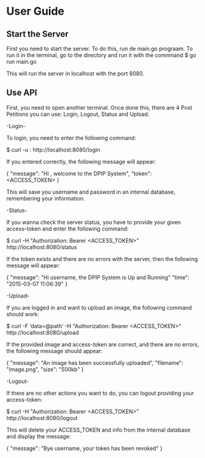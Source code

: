 User Guide
==========

Start the Server
----------------
First you need to start the server. To do this, run de main.go prograam.
To run it in the terminal, go to the directory and run it with the commnand
$ go run main.go

This will run the server in localhost with the port 8080.

Use API
---------------
First, you need to open another terminal. Once done this, there are 4 Post 
Petitions you can use: Login, Logout, Status and Upload.

-Login-

To login, you need to enter the following command:

$ curl -u <username>:<password> http://localhost:8080/login

If you entered correctly, the following message will appear:

{
	"message": "Hi <username>, welcome to the DPIP System",
	"token": <ACCESS_TOKEN>
}

This will save you username and password in an internal database, 
remembering your information.

-Status-

If you wanna check the server status, you have to provide 
your given access-token and enter the following command:

$ curl -H "Authorization: Bearer <ACCESS_TOKEN>" http://localhost:8080/status

If the token exists and there are no errors with the server, 
then the following message will appear:

{
	"message": "Hi username, the DPIP System is Up and Running"
	"time": "2015-03-07 11:06:39"
}

-Upload-

If you are logged in and want to upload an image, the 
following command should work:

$ curl -F ‘data=@path’ -H "Authorization: Bearer <ACCESS_TOKEN>" http://localhost:8080/upload

If the provided image and access-token are correct, and there are no errors,
the following message should appear:

{
	"message": "An image has been successfully uploaded",
	"filename": "image.png",
	"size": "500kb"
}

-Logout-

If there are no other actions you want to do, you can logout providing your access-token:

$ curl -H "Authorization: Bearer <ACCESS_TOKEN>" http://localhost:8080/logout

This will delete your ACCESS_TOKEN and info from the internal database and display the
message:

{
	"message": "Bye username, your token has been revoked"
}


